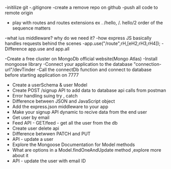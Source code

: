 -initilize git
-.gitignore
-create a remove repo on github
-push all code to remote origin

- play with routes and routes extensions ex . /hello, /. hello/2
  order of the sequence matters

-what ius middleware? why do we need it?
-how express JS basically handles requests behind the scenes
-app.use("/route",rH,[eH2,rH3,rH4]);
-Difference app.use and app.all

-Create a free cluster on MongoDb official website(Mongo Atlas)
-Install mongoose library
-Connect your application to the database "connection-url"/devTinder
-Call the connectDb function and connect to database before starting application on 7777

- Create a userSchema & user Model
- Create POST /signup API to add data to database api calls from postman
- Error handling suing try , catch
- Difference between JSON and JavaScript object
- Add the express.json middleware to your app
- Make your signup API dynamic to recive data from the end user
- Get user by email
- Feed API - GET/feed - get all the user from the db
- Create user delete api
- Difference betwwen PATCH and PUT
- API - update a user
- Explore the Mongoose Documentation for Model methods
- What are options in a Model.findOneAndUpdate method ,explore more about it
- API - update the user with email ID
